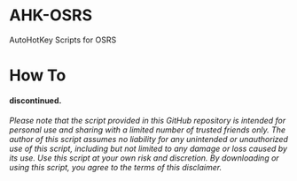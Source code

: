 # AHK-OSRS

AutoHotKey Scripts for OSRS

# How To
#### discontinued.

###### Please note that the script provided in this GitHub repository is intended for personal use and sharing with a limited number of trusted friends only. The author of this script assumes no liability for any unintended or unauthorized use of this script, including but not limited to any damage or loss caused by its use. Use this script at your own risk and discretion. By downloading or using this script, you agree to the terms of this disclaimer.
